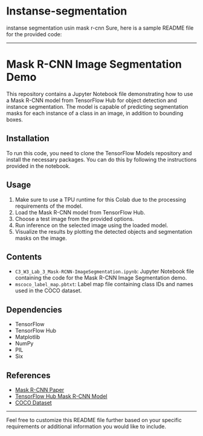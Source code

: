 # Instanse-segmentation
instanse segmentation usin mask r-cnn
Sure, here is a sample README file for the provided code:

---

# Mask R-CNN Image Segmentation Demo

This repository contains a Jupyter Notebook file demonstrating how to use a Mask R-CNN model from TensorFlow Hub for object detection and instance segmentation. The model is capable of predicting segmentation masks for each instance of a class in an image, in addition to bounding boxes.

## Installation

To run this code, you need to clone the TensorFlow Models repository and install the necessary packages. You can do this by following the instructions provided in the notebook.

## Usage

1. Make sure to use a TPU runtime for this Colab due to the processing requirements of the model.
2. Load the Mask R-CNN model from TensorFlow Hub.
3. Choose a test image from the provided options.
4. Run inference on the selected image using the loaded model.
5. Visualize the results by plotting the detected objects and segmentation masks on the image.

## Contents

- `C3_W3_Lab_3_Mask-RCNN-ImageSegmentation.ipynb`: Jupyter Notebook file containing the code for the Mask R-CNN Image Segmentation demo.
- `mscoco_label_map.pbtxt`: Label map file containing class IDs and names used in the COCO dataset.

## Dependencies

- TensorFlow
- TensorFlow Hub
- Matplotlib
- NumPy
- PIL
- Six

## References

- [Mask R-CNN Paper](https://arxiv.org/abs/1703.06870)
- [TensorFlow Hub Mask R-CNN Model](https://tfhub.dev/tensorflow/mask_rcnn/inception_resnet_v2_1024x1024/1)
- [COCO Dataset](https://cocodataset.org/)

---

Feel free to customize this README file further based on your specific requirements or additional information you would like to include.
